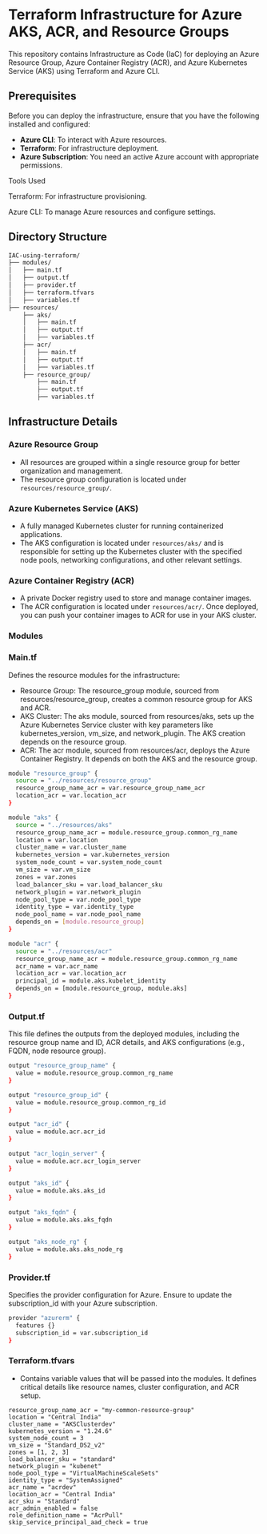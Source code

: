 # Terraform Infrastructure for Azure AKS, ACR, and Resource Groups

This repository contains Infrastructure as Code (IaC) for deploying an Azure Resource Group, Azure Container Registry (ACR), and Azure Kubernetes Service (AKS) using Terraform and Azure CLI.

## Prerequisites
Before you can deploy the infrastructure, ensure that you have the following installed and configured:
- **Azure CLI**: To interact with Azure resources.
- **Terraform**: For infrastructure deployment. 
- **Azure Subscription**: You need an active Azure account with appropriate permissions.
 
Tools Used

Terraform: For infrastructure provisioning.

Azure CLI: To manage Azure resources and configure settings.

## Directory Structure


```bash
IAC-using-terraform/
├── modules/
│   ├── main.tf
│   ├── output.tf
│   ├── provider.tf
│   ├── terraform.tfvars
│   ├── variables.tf
├── resources/
    ├── aks/
    │   ├── main.tf
    │   ├── output.tf
    │   ├── variables.tf
    ├── acr/
    │   ├── main.tf
    │   ├── output.tf
    │   ├── variables.tf
    ├── resource_group/
        ├── main.tf
        ├── output.tf
        ├── variables.tf

```

## Infrastructure Details

### Azure Resource Group
- All resources are grouped within a single resource group for better organization and management.
- The resource group configuration is located under `resources/resource_group/`.

### Azure Kubernetes Service (AKS)

- A fully managed Kubernetes cluster for running containerized applications.
- The AKS configuration is located under `resources/aks/` and is responsible for setting up the Kubernetes cluster with the specified node pools, networking configurations, and other relevant settings.

### Azure Container Registry (ACR)

- A private Docker registry used to store and manage container images.
- The ACR configuration is located under `resources/acr/`. Once deployed, you can push your container images to ACR for use in your AKS cluster.

### Modules 
### Main.tf

Defines the resource modules for the infrastructure:
- Resource Group: The resource_group module, sourced from resources/resource_group, creates a common resource group for AKS and ACR.
- AKS Cluster: The aks module, sourced from resources/aks, sets up the Azure Kubernetes Service cluster with key parameters like kubernetes_version, vm_size, and network_plugin. The AKS creation depends on the resource group.
- ACR: The acr module, sourced from resources/acr, deploys the Azure Container Registry. It depends on both the AKS and the resource group.

```bash
module "resource_group" {
  source = "../resources/resource_group"
  resource_group_name_acr = var.resource_group_name_acr
  location_acr = var.location_acr
}

module "aks" {
  source = "../resources/aks"
  resource_group_name_acr = module.resource_group.common_rg_name
  location = var.location
  cluster_name = var.cluster_name
  kubernetes_version = var.kubernetes_version
  system_node_count = var.system_node_count
  vm_size = var.vm_size
  zones = var.zones
  load_balancer_sku = var.load_balancer_sku
  network_plugin = var.network_plugin
  node_pool_type = var.node_pool_type
  identity_type = var.identity_type
  node_pool_name = var.node_pool_name
  depends_on = [module.resource_group]
}

module "acr" {
  source = "../resources/acr"
  resource_group_name_acr = module.resource_group.common_rg_name
  acr_name = var.acr_name
  location_acr = var.location_acr
  principal_id = module.aks.kubelet_identity
  depends_on = [module.resource_group, module.aks]
}
```
### Output.tf
This file defines the outputs from the deployed modules, including the resource group name and ID, ACR details, and AKS configurations (e.g., FQDN, node resource group).

```bash
output "resource_group_name" {
  value = module.resource_group.common_rg_name
}

output "resource_group_id" {
  value = module.resource_group.common_rg_id
}

output "acr_id" {
  value = module.acr.acr_id
}

output "acr_login_server" {
  value = module.acr.acr_login_server
}

output "aks_id" {
  value = module.aks.aks_id
}

output "aks_fqdn" {
  value = module.aks.aks_fqdn
}

output "aks_node_rg" {
  value = module.aks.aks_node_rg
}
```

### Provider.tf
Specifies the provider configuration for Azure. Ensure to update the subscription_id with your Azure subscription.
```bash
provider "azurerm" {
  features {}
  subscription_id = var.subscription_id
}
```

### Terraform.tfvars
 - Contains variable values that will be passed into the modules. It defines critical details like resource names, cluster configuration, and ACR setup.
```
resource_group_name_acr = "my-common-resource-group"
location = "Central India"
cluster_name = "AKSClusterdev"
kubernetes_version = "1.24.6"
system_node_count = 3
vm_size = "Standard_DS2_v2"
zones = [1, 2, 3]
load_balancer_sku = "standard"
network_plugin = "kubenet"
node_pool_type = "VirtualMachineScaleSets"
identity_type = "SystemAssigned"
acr_name = "acrdev"
location_acr = "Central India"
acr_sku = "Standard"
acr_admin_enabled = false
role_definition_name = "AcrPull"
skip_service_principal_aad_check = true
```
